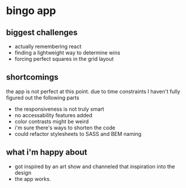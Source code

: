 # bingo app

## biggest challenges

- actually remembering react
- finding a lightweight way to determine wins
- forcing perfect squares in the grid layout

## shortcomings

the app is not perfect at this point. due to time constraints I haven't fully figured out the following parts

- the responsiveness is not truly smart
- no accessability features added
- color contrasts might be weird
- i'm sure there's ways to shorten the code
- could refactor stylesheets to SASS and BEM naming

## what i'm happy about

- got inspired by an art show and channeled that inspiration into the design
- the app works.
